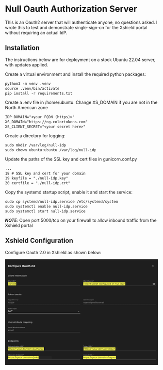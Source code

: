# Null Oauth Authorization Server

This is an Oauth2 server that will authenticate anyone, no questions asked.  I wrote this
to test and demonstrate single-sign-on for the Xshield portal without requiring an actual IdP.

## Installation

The instructions below are for deployment on a stock Ubuntu 22.04 server, with updates applied.

Create a virtual environment and install the required python packages:

    python3 -m venv .venv
    source .venv/bin/activate
    pip install -r requirements.txt

Create a .env file in /home/ubuntu.  Change XS_DOMAIN if you are not in the North American zone

    IDP_DOMAIN="<your FQDN (https)>"
    XS_DOMAIN="https://ng.colortokens.com"
    XS_CLIENT_SECRET="<your secret here>"

Create a directory for logging:

    sudo mkdir /var/log/null-idp
    sudo chown ubuntu:ubuntu /var/log/null-idp

Update the paths of the SSL key and cert files in gunicorn.conf.py

    ...
    18 # SSL key and cert for your domain
    19 keyfile = "./null-idp.key"
    20 certfile = "./null-idp.crt"

Copy the systemd startup script, enable it and start the service:

    sudo cp systemd/null-idp.service /etc/systemd/system
    sudo systemctl enable null-idp.service
    sudo systemctl start null-idp.service

__*NOTE*__: Open port 5000/tcp on your firewall to allow inbound traffic from the Xshield portal

## Xshield Configuration

Configure Oauth 2.0 in Xshield as shown below:

![alt Xshield Ouath 2.0 configuration](assets/null-idp-xshield-config.png "Xshield Ouath 2.0 configuration")
    
